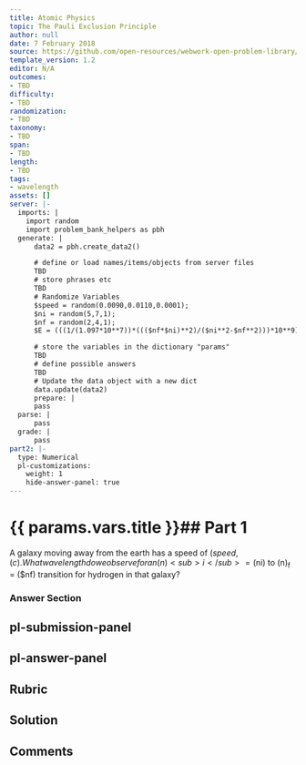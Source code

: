 ```yaml
---
title: Atomic Physics
topic: The Pauli Exclusion Principle
author: null
date: 7 February 2018
source: https://github.com/open-resources/webwork-open-problem-library/tree/master/Contrib/BrockPhysics/College_Physics_Urone/30.Atomic_Physics/30-09.The_Pauli_Exclusion_Principle/NU_U17_30_09_010.pg
template_version: 1.2
editor: N/A
outcomes:
- TBD
difficulty:
- TBD
randomization:
- TBD
taxonomy:
- TBD
span:
- TBD
length:
- TBD
tags:
- wavelength
assets: []
server: |-
  imports: |
    import random
    import problem_bank_helpers as pbh
  generate: |
      data2 = pbh.create_data2()

      # define or load names/items/objects from server files
      TBD
      # store phrases etc
      TBD
      # Randomize Variables
      $speed = random(0.0090,0.0110,0.0001);
      $ni = random(5,7,1);
      $nf = random(2,4,1);
      $E = (((1/(1.097*10**7))*((($nf*$ni)**2)/($ni**2-$nf**2)))*10**9)*((1+$speed)/(1-$speed))**(1/2);

      # store the variables in the dictionary "params"
      TBD
      # define possible answers
      TBD
      # Update the data object with a new dict
      data.update(data2)
      prepare: |
      pass
  parse: |
      pass
  grade: |
      pass
part2: |-
  type: Numerical
  pl-customizations:
    weight: 1
    hide-answer-panel: true
---
```


# {{ params.vars.title }}## Part 1 
A galaxy moving away from the earth has a speed of ($speed , (c). What wavelength do we observe for an (n)<sub>i</sub> = ($ni) to (n)<sub>f</sub> = ($nf) transition for hydrogen in that galaxy? 


### Answer Section 


## pl-submission-panel 


## pl-answer-panel 


## Rubric 


## Solution 


## Comments 



